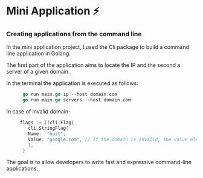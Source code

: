# Mini Application ⚡

### Creating applications from the command line

In the mini application project, I used the Cli package to build a command line application in Golang. <br>

The first part of the application aims to locate the IP and the second a server of a given domain.

In the terminal the application is executed as follows:

```go
      go run main.go ip --host domain.com
      go run main.go servers --host domain.com
```

 In case of invalid domain:
```go
     flags := []cli.Flag{
		cli.StringFlag{
		Name:  "host",
		Value: "google.com", // If the domain is invalid, the value element will be used by default.
		},
	  }
``` 
The goal is to allow developers to write fast and expressive command-line applications.
